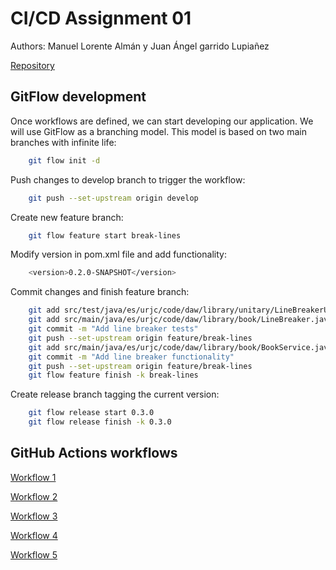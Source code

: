# CI/CD Assignment 01

Authors: Manuel Lorente Almán y Juan Ángel garrido Lupiañez

[Repository](https://github.com/manulorente/mca-4.2-manuel.lorentea-juanangel.garridol-2023-ci)

## GitFlow development

Once workflows are defined, we can start developing our application. We will use GitFlow as a branching model. This model is based on two main branches with infinite life:

```sh
    git flow init -d
```

Push changes to develop branch to trigger the workflow:

```sh
    git push --set-upstream origin develop
```

Create new feature branch:

```sh
    git flow feature start break-lines
```  

Modify version in pom.xml file and add functionality:

```sh
    <version>0.2.0-SNAPSHOT</version>
```  

Commit changes and finish feature branch:

```sh
    git add src/test/java/es/urjc/code/daw/library/unitary/LineBreakerUnitaryTest.java 
    git add src/main/java/es/urjc/code/daw/library/book/LineBreaker.java
    git commit -m "Add line breaker tests"
    git push --set-upstream origin feature/break-lines
    git add src/main/java/es/urjc/code/daw/library/book/BookService.java
    git commit -m "Add line breaker functionality"
    git push --set-upstream origin feature/break-lines
    git flow feature finish -k break-lines
```  

Create release branch tagging the current version:

```sh
    git flow release start 0.3.0
    git flow release finish -k 0.3.0
```

## GitHub Actions workflows

[Workflow 1](https://github.com/manulorente/mca-4.2-manuel.lorentea-juanangel.garridol-2023-ci/actions/runs/5232297846)

[Workflow 2](https://github.com/manulorente/mca-4.2-manuel.lorentea-juanangel.garridol-2023-ci/actions/runs/5232343909)

[Workflow 3](https://github.com/manulorente/mca-4.2-manuel.lorentea-juanangel.garridol-2023-ci/actions/runs/5232217661)

[Workflow 4]()

[Workflow 5](https://github.com/manulorente/mca-4.2-manuel.lorentea-juanangel.garridol-2023-ci/actions/runs/5232235898)